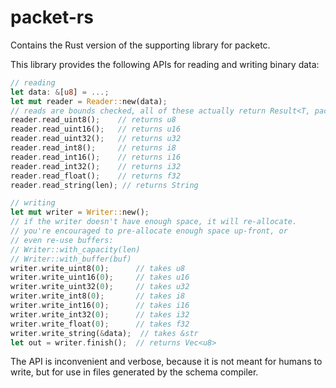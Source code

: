 # packet-rs

Contains the Rust version of the supporting library for packetc. 

This library provides the following APIs for reading and writing binary data:

```rust
// reading
let data: &[u8] = ...;
let mut reader = Reader::new(data);
// reads are bounds checked, all of these actually return Result<T, packet::Error>
reader.read_uint8();    // returns u8
reader.read_uint16();   // returns u16
reader.read_uint32();   // returns u32
reader.read_int8();     // returns i8
reader.read_int16();    // returns i16
reader.read_int32();    // returns i32
reader.read_float();    // returns f32
reader.read_string(len); // returns String

// writing
let mut writer = Writer::new();
// if the writer doesn't have enough space, it will re-allocate.
// you're encouraged to pre-allocate enough space up-front, or
// even re-use buffers:
// Writer::with_capacity(len)
// Writer::with_buffer(buf)
writer.write_uint8(0);      // takes u8
writer.write_uint16(0);     // takes u16
writer.write_uint32(0);     // takes u32
writer.write_int8(0);       // takes i8
writer.write_int16(0);      // takes i16
writer.write_int32(0);      // takes i32
writer.write_float(0);      // takes f32
writer.write_string(&data);  // takes &str
let out = writer.finish();  // returns Vec<u8>
```

The API is inconvenient and verbose, because it is not meant for humans to write, but for use in files generated by the schema compiler. 
